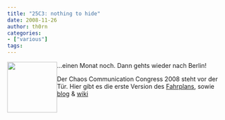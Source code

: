```yaml
---
title: "25C3: nothing to hide"
date: 2008-11-26
author: th0rn
categories:
- ["various"]
tags:
---
```

<img class="alignleft alignnone size-medium wp-image-338" style="float: left;" title="nothingtohide" src="/blog/wp-content/uploads/2008/11/nothingtohide.jpg" alt="" width="115" height="117" />

...einen Monat noch. Dann gehts wieder nach Berlin!

Der Chaos Communication Congress 2008 steht vor der Tür.
Hier gibt es die erste Version des <a href="http://events.ccc.de/congress/2008/Fahrplan/index.en.html">Fahrplans</a>, sowie <a href="http://events.ccc.de/">blog</a> &amp; <a href="http://events.ccc.de/congress/2008/">wiki</a>